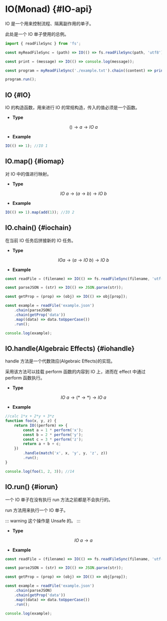 # IO(Monad) {#IO-api}

IO 是一个用来控制流程、隔离副作用的单子。

此处是一个 IO 单子使用的总例。

```js
import { readFileSync } from 'fs';

const myReadFileSync = (path) => IO(() => fs.readFileSync(path, 'utf8'));

const print = (message) => IO(() => console.log(message));

const program = myReadFileSync('./example.txt').chain((content) => print(content));

program.run();
```

## IO {#IO}

IO 的构造函数，用来进行 IO 的常规构造，传入的值必须是一个函数。

-   **Type**

$$()\to a\to IO\ a$$

-   **Example**

```js
IO(() => 1); //IO 1
```

## IO.map() {#iomap}

对 IO 中的值进行映射。

-   **Type**

$$IO\ a\to (a\to b)\to IO\ b$$

-   **Example**

```js
IO(() => 1).map(add(1)); //IO 2
```

## IO.chain() {#iochain}

在当前 IO 任务后拼接新的 IO 任务。

-   **Type**

$$IO a\to (a\to IO\ b)\to IO\ b$$

-   **Example**

```js
const readFile = (filename) => IO(() => fs.readFileSync(filename, 'utf-8'));

const parseJSON = (str) => IO(() => JSON.parse(str));

const getProp = (prop) => (obj) => IO(() => obj[prop]);

const example = readFile('example.json')
	.chain(parseJSON)
	.chain(getProp('data'))
	.map((data) => data.toUpperCase())
	.run();

console.log(example);
```

## IO.handle(Algebraic Effects) {#iohandle}

handle 方法是一个代数效应(Algebraic Effects)的实现。

采用该方法可以挂载 perform 函数的内容到 IO 上，进而在 effect 中通过 perform 函数执行。

-   **Type**

$$IO\ a\to (*\to *)\to IO\ a$$

-   **Example**

```js
//calc 1*x + 2*y + 3*z
function foo(x, y, z) {
	return IO((perform) => {
		const a = 1 * perform('x');
		const b = 2 * perform('y');
		const c = 3 * perform('z');
		return a + b + c;
	})
		.handle(match('x', x, 'y', y, 'z', z))
		.run();
}

console.log(foo(1, 2, 3)); //14
```

## IO.run() {#iorun}

一个 IO 单子在没有执行 run 方法之前都是不会执行的。

run 方法用来执行一个 IO 单子。

::: warning
这个操作是 Unsafe 的。
:::

-   **Type**

$$IO\ a\to a$$

-   **Example**

```js
const readFile = (filename) => IO(() => fs.readFileSync(filename, 'utf-8'));

const parseJSON = (str) => IO(() => JSON.parse(str));

const getProp = (prop) => (obj) => IO(() => obj[prop]);

const example = readFile('example.json')
	.chain(parseJSON)
	.chain(getProp('data'))
	.map((data) => data.toUpperCase())
	.run();

console.log(example);
```
